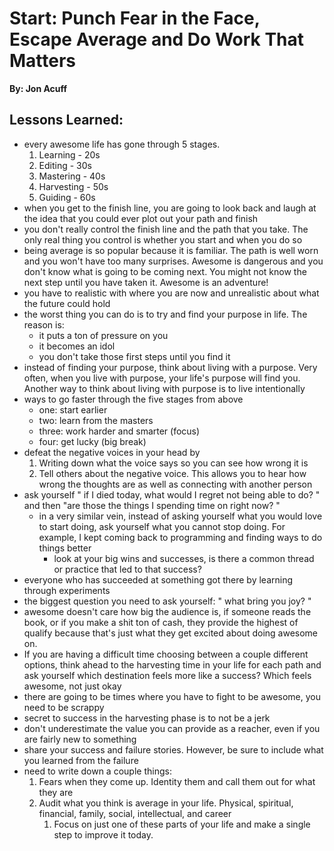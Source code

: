 # Start: Punch Fear in the Face, Escape Average and Do Work That Matters
__By: Jon Acuff__
## Lessons Learned:
- every awesome life has gone through 5 stages.
	1. Learning - 20s 
	2. Editing - 30s
	3. Mastering - 40s
	4. Harvesting - 50s
	5. Guiding - 60s
- when you get to the finish line, you are going to look back and laugh at the idea that you could ever plot out your path and finish
- you don't really control the finish line and the path that you take. The only real thing you control is whether you start and when you do so
- being average is so popular because it is familiar. The path is well worn and you won't have too many surprises. Awesome is dangerous and you don't know what is going to be coming next. You might not know the next step until you have taken it. Awesome is an adventure!
- you have to realistic with where you are now and unrealistic about what the future could hold
- the worst thing you can do is to try and find your purpose in life. The reason is:
	- it puts a ton of pressure on you
	- it becomes an idol
	- you don't take those first steps until you find it
- instead of finding your purpose, think about living with a purpose. Very often, when you live with purpose, your life's purpose will find you. Another way to think about living with purpose is to live intentionally
- ways to go faster through the five stages from above
	- one: start earlier
	- two: learn from the masters
	- three: work harder and smarter (focus)
	- four: get lucky (big break)
- defeat the negative voices in your head by
	1. Writing down what the voice says so you can see how wrong it is
	2. Tell others about the negative voice. This allows you to hear how wrong the thoughts are as well as connecting with another person
- ask yourself " if I died today, what would I regret not being able to do? " and then "are those the things I spending time on right now? "
	- in a very similar vein, instead of asking yourself what you would love to start doing, ask yourself what you cannot stop doing. For example, I kept coming back to programming and finding ways to do things better
		- look at your big wins and successes, is there a common thread or practice that led to that success?
- everyone who has succeeded at something got there by learning through experiments
- the biggest question you need to ask yourself: " what bring you joy? "
- awesome doesn't care how big the audience is, if someone reads the book, or if you make a shit ton of cash, they provide the highest of qualify because that's just what they get excited about doing awesome on.
- If you are having a difficult time choosing between a couple different options, think ahead to the harvesting time in your life for each path and ask yourself which destination feels more like a success? Which feels awesome, not just okay
- there are going to be times where you have to fight to be awesome, you need to be scrappy
- secret to success in the harvesting phase is to not be a jerk
- don't underestimate the value you can provide as a reacher, even if you are fairly new to something
- share your success and failure stories. However, be sure to include what you learned from the failure
- need to write down a couple things:
	1. Fears when they come up. Identity them and call them out for what they are
	2. Audit what you think is average in your life. Physical, spiritual, financial, family, social, intellectual, and career
		1. Focus on just one of these parts of your life and make a single step to improve it today.

